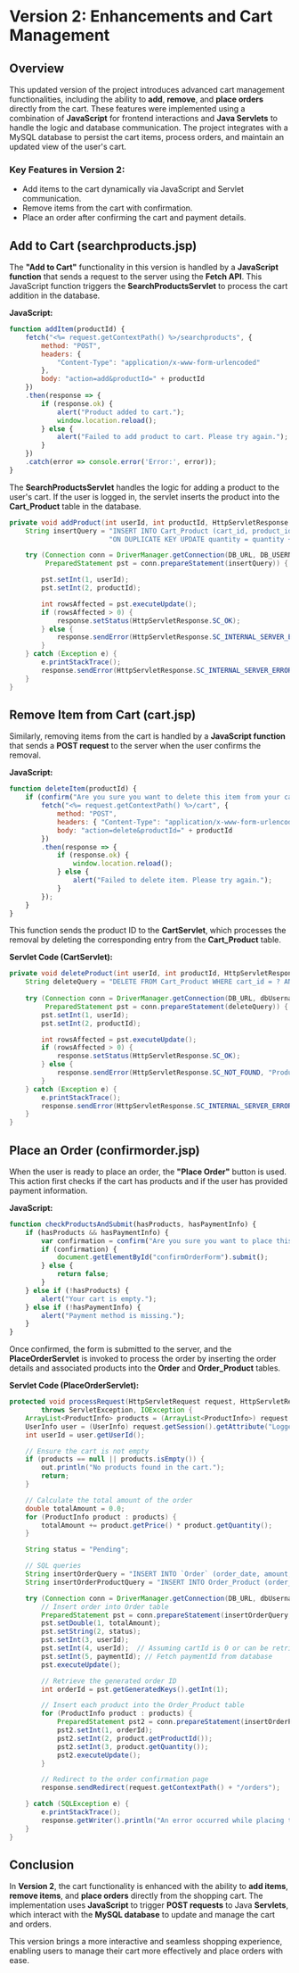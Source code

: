 # Version 2: Enhancements and Cart Management

## Overview

This updated version of the project introduces advanced cart management functionalities, including the ability to **add**, **remove**, and **place orders** directly from the cart. These features were implemented using a combination of **JavaScript** for frontend interactions and **Java Servlets** to handle the logic and database communication. The project integrates with a MySQL database to persist the cart items, process orders, and maintain an updated view of the user's cart.

### Key Features in Version 2:
- Add items to the cart dynamically via JavaScript and Servlet communication.
- Remove items from the cart with confirmation.
- Place an order after confirming the cart and payment details.

## Add to Cart (searchproducts.jsp)

The **"Add to Cart"** functionality in this version is handled by a **JavaScript function** that sends a request to the server using the **Fetch API**. This JavaScript function triggers the **SearchProductsServlet** to process the cart addition in the database.

**JavaScript:**
```javascript
function addItem(productId) {
    fetch("<%= request.getContextPath() %>/searchproducts", {
        method: "POST",
        headers: {
            "Content-Type": "application/x-www-form-urlencoded"
        },
        body: "action=add&productId=" + productId
    })
    .then(response => {
        if (response.ok) {
            alert("Product added to cart.");
            window.location.reload();
        } else {
            alert("Failed to add product to cart. Please try again.");
        }
    })
    .catch(error => console.error('Error:', error));
}
```

The **SearchProductsServlet** handles the logic for adding a product to the user's cart. If the user is logged in, the servlet inserts the product into the **Cart_Product** table in the database.

```java
private void addProduct(int userId, int productId, HttpServletResponse response) throws IOException {
    String insertQuery = "INSERT INTO Cart_Product (cart_id, product_id, quantity) VALUES (?, ?, 1) " +
                         "ON DUPLICATE KEY UPDATE quantity = quantity + 1";

    try (Connection conn = DriverManager.getConnection(DB_URL, DB_USERNAME, DB_PASSWORD);
         PreparedStatement pst = conn.prepareStatement(insertQuery)) {

        pst.setInt(1, userId); 
        pst.setInt(2, productId);

        int rowsAffected = pst.executeUpdate();
        if (rowsAffected > 0) {
            response.setStatus(HttpServletResponse.SC_OK);
        } else {
            response.sendError(HttpServletResponse.SC_INTERNAL_SERVER_ERROR, "Failed to add product to cart.");
        }
    } catch (Exception e) {
        e.printStackTrace();
        response.sendError(HttpServletResponse.SC_INTERNAL_SERVER_ERROR, "Failed to add product.");
    }
}
```

## Remove Item from Cart (cart.jsp)

Similarly, removing items from the cart is handled by a **JavaScript function** that sends a **POST request** to the server when the user confirms the removal.

**JavaScript:**
```javascript
function deleteItem(productId) {
    if (confirm("Are you sure you want to delete this item from your cart?")) {
        fetch("<%= request.getContextPath() %>/cart", {
            method: "POST",
            headers: { "Content-Type": "application/x-www-form-urlencoded" },
            body: "action=delete&productId=" + productId
        })
        .then(response => {
            if (response.ok) {
                window.location.reload();
            } else {
                alert("Failed to delete item. Please try again.");
            }
        });
    }
}
```

This function sends the product ID to the **CartServlet**, which processes the removal by deleting the corresponding entry from the **Cart_Product** table.

**Servlet Code (CartServlet):**
```java
private void deleteProduct(int userId, int productId, HttpServletResponse response) throws IOException {
    String deleteQuery = "DELETE FROM Cart_Product WHERE cart_id = ? AND product_id = ?";
    
    try (Connection conn = DriverManager.getConnection(DB_URL, dbUsername, dbPassword);
         PreparedStatement pst = conn.prepareStatement(deleteQuery)) {
        pst.setInt(1, userId); 
        pst.setInt(2, productId);

        int rowsAffected = pst.executeUpdate();
        if (rowsAffected > 0) {
            response.setStatus(HttpServletResponse.SC_OK);
        } else {
            response.sendError(HttpServletResponse.SC_NOT_FOUND, "Product not found in cart.");
        }
    } catch (Exception e) {
        e.printStackTrace();
        response.sendError(HttpServletResponse.SC_INTERNAL_SERVER_ERROR, "Failed to delete product.");
    }
}
```

## Place an Order (confirmorder.jsp)

When the user is ready to place an order, the **"Place Order"** button is used. This action first checks if the cart has products and if the user has provided payment information.

**JavaScript:**
```javascript
function checkProductsAndSubmit(hasProducts, hasPaymentInfo) {
    if (hasProducts && hasPaymentInfo) {
        var confirmation = confirm("Are you sure you want to place this order?");
        if (confirmation) {
            document.getElementById("confirmOrderForm").submit();
        } else {
            return false;
        }
    } else if (!hasProducts) {
        alert("Your cart is empty.");
    } else if (!hasPaymentInfo) {
        alert("Payment method is missing.");
    }
}
```

Once confirmed, the form is submitted to the server, and the **PlaceOrderServlet** is invoked to process the order by inserting the order details and associated products into the **Order** and **Order_Product** tables.

**Servlet Code (PlaceOrderServlet):**
```java
protected void processRequest(HttpServletRequest request, HttpServletResponse response)
        throws ServletException, IOException {
    ArrayList<ProductInfo> products = (ArrayList<ProductInfo>) request.getSession().getAttribute("ProductsInCart");
    UserInfo user = (UserInfo) request.getSession().getAttribute("LoggedInUser");
    int userId = user.getUserId();

    // Ensure the cart is not empty
    if (products == null || products.isEmpty()) {
        out.println("No products found in the cart.");
        return;
    }

    // Calculate the total amount of the order
    double totalAmount = 0.0;
    for (ProductInfo product : products) {
        totalAmount += product.getPrice() * product.getQuantity();
    }

    String status = "Pending";

    // SQL queries
    String insertOrderQuery = "INSERT INTO `Order` (order_date, amount, transaction_date, status, user_id, cart_id, payment_id) VALUES (NOW(), ?, NOW(), ?, ?, ?, ?)";
    String insertOrderProductQuery = "INSERT INTO Order_Product (order_id, product_id, quantity) VALUES (?, ?, ?)";

    try (Connection conn = DriverManager.getConnection(DB_URL, dbUsername, dbPassword)) {
        // Insert order into Order table
        PreparedStatement pst = conn.prepareStatement(insertOrderQuery, PreparedStatement.RETURN_GENERATED_KEYS);
        pst.setDouble(1, totalAmount);
        pst.setString(2, status);
        pst.setInt(3, userId);
        pst.setInt(4, userId);  // Assuming cartId is 0 or can be retrieved
        pst.setInt(5, paymentId); // Fetch paymentId from database
        pst.executeUpdate();

        // Retrieve the generated order ID
        int orderId = pst.getGeneratedKeys().getInt(1);

        // Insert each product into the Order_Product table
        for (ProductInfo product : products) {
            PreparedStatement pst2 = conn.prepareStatement(insertOrderProductQuery);
            pst2.setInt(1, orderId);
            pst2.setInt(2, product.getProductId());
            pst2.setInt(3, product.getQuantity());
            pst2.executeUpdate();
        }

        // Redirect to the order confirmation page
        response.sendRedirect(request.getContextPath() + "/orders");

    } catch (SQLException e) {
        e.printStackTrace();
        response.getWriter().println("An error occurred while placing the order.");
    }
}
```

## Conclusion

In **Version 2**, the cart functionality is enhanced with the ability to **add items**, **remove items**, and **place orders** directly from the shopping cart. The implementation uses **JavaScript** to trigger **POST requests** to Java **Servlets**, which interact with the **MySQL database** to update and manage the cart and orders.

This version brings a more interactive and seamless shopping experience, enabling users to manage their cart more effectively and place orders with ease.

